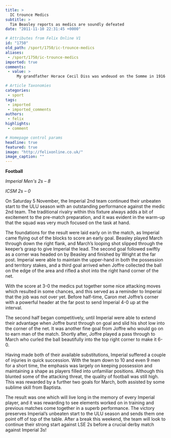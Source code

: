 ```yaml
---
title: >
  IC trounce Medics
subtitle: >
  Tim Beasley reports as medics are soundly defeated
date: "2011-11-10 22:31:45 +0000"

# Attributes from Felix Online V1
id: "1750"
old_path: /sport/1750/ic-trounce-medics
aliases:
 - /sport/1750/ic-trounce-medics
imported: true
comments:
 - value: >
     My grandfather Horace Cecil Diss was wndeuod on the Somme in 1916 seconds after leaving a trench while trying to take High Wood. High Wood was taken within a few days later but this was many months after troops had been in the wood for the first time but then withdrew. Many thousands of troops on both sides were killed taking this low elevation hill.He survived after 24hr in a dugout and a further day on train to hospital. On recovery he was then responsible for training more troops prior to moving to france and the front. Some photos of the Somme locations can be seen at www.dissfamily.org.uk under meet the family,Romain dit :Bonjour j aimerais <a href="http://rtzakyl.com">savior</a> qu elles sont les phrases parque9 en dessus juste en dessous du toit, je suis passer devant en partant en vacances et j ai pas eu le temps de les noter. Merci de me re9pondre., buy cialas on line health because life car detailing insurance

# Article Taxonomies
categories:
 - sport
tags:
 - imported
 - imported_comments
authors:
 - felix
highlights:
 - comment

# Homepage control params
headline: true
featured: true
image: "http://felixonline.co.uk/"
image_caption: ""
---
```


__Football__

_Imperial Men's 2s – 8_

_ICSM 2s – 0_

On Saturday 5 November, the Imperial 2nd team continued their unbeaten start to the ULU season with an outstanding performance against the medic 2nd team. The traditional rivalry within this fixture always adds a bit of excitement to the pre-match preparation, and it was evident in the warm-up that the squad was very much focused on the task at hand.

The foundations for the result were laid early on in the match, as Imperial came flying out of the blocks to score an early goal. Beasley played March through down the right flank, and March’s looping shot slipped through the keeper’s grasp to give Imperial the lead. The second goal followed swiftly as a corner was headed on by Beasley and finished by Wright at the far post. Imperial were able to maintain the upper-hand in both the possession and territory stakes, and a third goal arrived when Joffre collected the ball on the edge of the area and rifled a shot into the right hand corner of the net.

With the score at 3-0 the medics put together some nice attacking moves which resulted in some chances, and this served as a reminder to Imperial that the job was not over yet. Before half-time, Caron met Joffre’s corner with a powerful header at the far post to send Imperial 4-0 up at the interval.

The second half began competitively, until Imperial were able to extend their advantage when Joffre burst through on goal and slid his shot low into the corner of the net. It was another fine goal from Joffre who would go on to earn man of the match. Shortly after, Joffre played a pass through to March who curled the ball beautifully into the top right corner to make it 6-0.

Having made both of their available substitutions, Imperial suffered a couple of injuries in quick succession. With the team down to 10 and even 9 men for a short time, the emphasis was largely on keeping possession and maintaining a shape as players filled into unfamiliar positions. Although this blunted some of the attacking threat, the quality of football was still high. This was rewarded by a further two goals for March, both assisted by some sublime skill from Baptista.

The result was one which will live long in the memory of every Imperial player, and it was rewarding to see elements worked on in training and previous matches come together in a superb performance. The victory preserves Imperial’s unbeaten start to the ULU season and sends them one point off of top of the table. After a break this weekend, the team will look to continue their strong start against LSE 2s before a crucial derby match against Imperial 3s!
